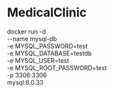# MedicalClinic


docker run -d \
--name mysql-db \
-e MYSQL_PASSWORD=test \
-e MYSQL_DATABASE=testdb \
-e MYSQL_USER=test \
-e MYSQL_ROOT_PASSWORD=test \
-p 3306:3306 \
mysql:8.0.33